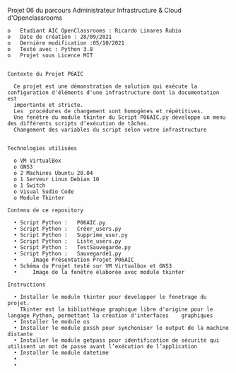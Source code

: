 Projet 06 du parcours Administrateur Infrastructure & Cloud d'Openclassrooms

    o	Etudiant AIC OpenClassrooms : Ricardo Linares Rubio
    o	Date de création : 28/09/2021
    o	Dernière modification :05/10/2021
    o	Testé avec : Python 3.8
    o	Projet sous Licence MIT

    
    Contexte du Projet P6AIC
      
      Ce projet est une démonstration de solution qui exécute la configuration d'éléments d'une infrastructure dont la documentation est 
      importante et stricte.
      Les  procédures de changement sont homogènes et répétitives.
      Une fenêtre du module tkinter du Script P06AIC.py développe un menu des différents scripts d’exécution de tâches.
      Changement des variables du script selon votre infrastructure
    
    
   	Technologies utilisées
    
      o	VM VirtualBox
      o	GNS3
      o	2 Machines Ubuntu 20.04
      o	1 Serveur Linux Debian 10
      o	1 Switch
      o	Visual Sudio Code
      o	Module Tkinter
      
   	Contenu de ce repository
    
      •	Script Python :   P06AIC.py
      •	Script Python :   Créer_users.py
      •	Script Python :   Supprime_user.py
      •	Script Python :   Liste_users.py
      •	Script Python :   TestSauvegarde.py
      •	Script Python :   Sauvegarde1.py
      •     Image Présentation Projet P06AIC
      •	Schéma du Projet testé sur VM Virtualbox et GNS3       
      •     Image de la fenêtre élaborée avec module tkinter 
      
    Instructions
  
      • Installer le module tkinter pour developper le fenetrage du projet.
        Tkinter est la bibliothèque graphique libre d'origine pour le langage Python, permettant la création d'interfaces    graphiques
      • Installer le module os
      • Installer le module pxssh pour synchoniser le output de la machine distante
      • Installer le module getpass pour identification de sécurité qui utilisent un mot de passe avant l’exécution de l’application
      • Installer le module datetime
      •
      •
